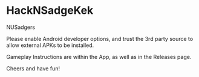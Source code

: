 # HackNSadgeKek
NUSadgers

Please enable Android developer options, and trust the 3rd party source to allow external APKs to be installed.

Gameplay Instructions are within the App, as well as in the Releases page.

Cheers and have fun!
